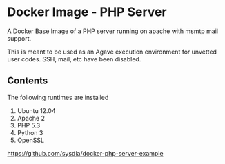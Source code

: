Docker Image - PHP Server
=========================

A Docker Base Image of a PHP server running on apache with msmtp mail support.

This is meant to be used as an Agave execution environment for unvetted user
codes. SSH, mail, etc have been disabled.

## Contents
The following runtimes are installed

1. Ubuntu 12.04
2. Apache 2
3. PHP 5.3
4. Python 3
5. OpenSSL



https://github.com/sysdia/docker-php-server-example

